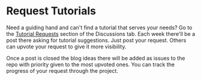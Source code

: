 # Request Tutorials

Need a guiding hand and can't find a tutorial that serves your needs?  Go to the [Tutorial Requests](https://github.com/request-tutorials/request-tutorials.github.io/discussions/categories/tutorial-requests) section of the Discussions tab. Each week there'll be a post there asking for tutorial suggestions. Just post your request. Others can upvote your request to give it more visibility.

Once a post is closed the blog ideas there will be added as issues to the repo with priority given to the most upvoted ones. You can track the progress
of your request through the project.

